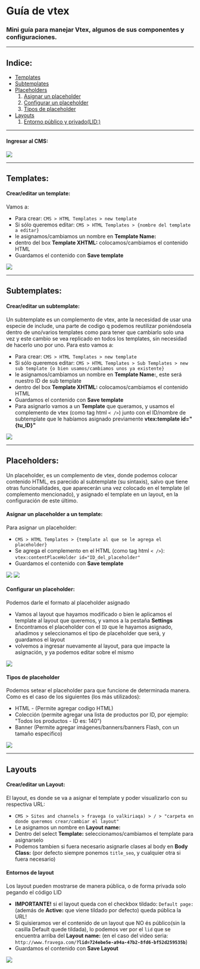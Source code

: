 # Guía de vtex
<h3>
  Mini guía para manejar Vtex, algunos de sus componentes y configuraciones.
</h3>

<hr>

<h2>Indice:</h2>
<ul>
  <li><a href="#templates">Templates</a></li>
  <li><a href="#subtemplates">Subtemplates</a></li>
  <li>
    <a href="#placeholders">Placeholders</a>
    <ol>
      <li><a href="#asignarplaceholder">Asignar un placeholder</a></li>
      <li><a href="#configurarplaceholder">Configurar un placeholder</a></li>
      <li><a href="#typesplaceholder">Tipos de placeholder</a></li>
    </ol>
  </li>
  <li>
    <a href="#layouts">Layouts</a>
    <ol>
      <li><a href="#entornos">Entorno público y privado(LID:)</a></li>
    </ol>
  </li>
</ul>

<hr />

<h4>Ingresar al CMS:</h4>
<img src="https://github.com/fravega/vtex-tutorial/blob/master/images/go-to-cms.gif" />

<hr>

<h2 id="templates">Templates:</h2>

<h4>Crear/editar un template:</h4>

<p>Vamos a: </p>
<ul>
  <li>Para crear: <code>CMS > HTML Templates > new template</b></code></li>
  <li>Si sólo queremos editar: <code>CMS > HTML Templates > {nombre del template a editar}</b></code></li>
  <li>le asignamos/cambiamos un nombre en <b>Template Name:</b></li>
  <li>dentro del box <b>Template XHTML:</b> colocamos/cambiamos el contenido HTML</li>
  <li>Guardamos el contenido con <b>Save template</b></li>
</ul>

<img src="https://github.com/fravega/vtex-tutorial/blob/master/images/create-new-template.gif" />

<hr>

<h2 id="subtemplates">Subtemplates:</h2>

<h4>Crear/editar un subtemplate:</h4>

<p>Un subtemplate es un complemento de vtex, ante la necesidad de usar una especie de include, una parte de codigo q podemos reutilizar poniéndosela dentro de uno/varios templates como para tener que cambiarlo solo una vez y este cambio se vea replicado
  en todos los templates, sin necesidad de hacerlo uno por uno. Para esto vamos a: </p>
<ul>
  <li>Para crear: <code>CMS > HTML Templates > new template</b></code></li>
  <li>Si sólo queremos editar: <code>CMS > HTML Templates > Sub Templates > new sub template {o bien usamos/cambiamos unos ya existente}</b></code></li>
  <li>le asignamos/cambiamos un nombre en <b>Template Name:</b>, este será nuestro ID de sub template</li>
  <li>dentro del box <b>Template XHTML:</b> colocamos/cambiamos el contenido HTML</li>
  <li>Guardamos el contenido con <b>Save template</b></li>

  <li>Para asignarlo vamos a un <b>Template</b> que queramos, y usamos el complemento de vtex (como tag html <code>< /></code>) junto con el ID/nombre de subtemplate que le habíamos asignado previamente <b>vtex:template id="{tu_ID}"</b>
</ul>

<img src="https://github.com/fravega/vtex-tutorial/blob/master/images/create-new-subtemplate.gif" />

<hr>

<h2 id="placeholders">Placeholders:</h2>

<p>Un placeholder, es un complemento de vtex, donde podemos colocar contenido HTML, es parecido al subtemplate (su sintaxis), salvo que tiene otras funcionalidades, que aparecerán una vez colocado en el template (el complemento mencionado), y asignado el
  template en un layout, en la configuración de este último.

  <h4 id="asignarplaceholder">Asignar un placeholder a un template:</h4>

  <p>Para asignar un placeholder: </p>
  <ul>
    <li><code>CMS > HTML Templates > {template al que se le agrega el placeholder}</b></code></li>
    <li>Se agrega el complemento en el HTML (como tag html <code>< /></code>): <code>vtex:contentPlaceHolder id="ID_del_placeholder"</code></li>
    <li>Guardamos el contenido con <b>Save template</b></li>
  </ul>

  <img src="https://github.com/fravega/vtex-tutorial/blob/master/images/create-new-subtemplate.gif" />
  <img src="https://github.com/fravega/vtex-tutorial/blob/master/images/add-placeholder.png" />

  <h4 id="configurarplaceholder">Configurar un placeholder:</h4>

  <p>Podemos darle el formato al placeholder asignado</p>
  <ul>
    <li>Vamos al layout que hayamos modificado o bien le aplicamos el template al layout que queremos, y vamos a la pestaña <b>Settings</b></li>
    <li>Encontramos el placeholder con el <code>ID</code> que le hayamos asignado, añadimos y seleccionamos el tipo de placeholder que será, y guardamos el layout</li>
    <li>volvemos a ingresar nuevamente al layout, para que impacte la asignación, y ya podemos editar sobre el mismo</li>
  </ul>

  <img src="https://github.com/fravega/vtex-tutorial/blob/master/images/create-new-subtemplate.gif" />

  <h4 id="typesplaceholder">Tipos de placeholder</h4>
  <p>
    Podemos setear el placeholder para que funcione de determinada manera. Como es el caso de los siguientes (los más utilizados):
  </p>
  <ul>
    <li>
      HTML - (Permite agregar codigo HTML)
    </li>
    <li>
      Colección (permite agregar una lista de productos por ID, por ejemplo: "Todos los productos - ID es: 140")
    </li>
    <li>
      Banner (Permite agregar imágenes/banners/banners Flash, con un tamaño especifico)
    </li>
  </ul>
</p>

<img src="https://github.com/fravega/vtex-tutorial/blob/master/images/types-placeholder.png" />

<hr>

<h2 id="layouts">Layouts</h2>

<h4>Crear/editar un Layout:</h4>

<p>El layout, es donde se va a asignar el template y poder visualizarlo con su respectiva URL:</p>
<ul>
  <li><code>CMS > Sites and channels > fravega (o valkiriaqa) > / > "carpeta en donde queremos crear/cambiar el layout" </b></code></li>
  <li>Le asignamos un nombre en <b>Layout name:</b></li>
  <li>Dentro del select <b>Template:</b> seleccionamos/cambiamos el template para asignarselo</li>
  <li>Podemos tambien si fuera necesario asignarle clases al body en <b>Body Class:</b> (por defecto siempre ponemos <code>title_seo</code>, y cualquier otra si fuera necesario)</li>
</ul>

<h4 id="entornos">
  Entornos de layout
</h4>

<p>Los layout pueden mostrarse de manera pública, o de forma privada solo pegando el código LID</p>

<ul>
  <li><b>IMPORTANTE!</b> si el layout queda con el checkbox tildado: <code>Default page:</code>(además de <b>Active:</b> que viene tildado por defecto) queda pública la URL! </li>
  <li>Si quisieramos ver el contenido de un layout que NO és público(sin la casilla Default quede tildada), lo podemos ver por el <code>lid</code> que se encuentra arriba del <b>Layout name:</b> (en el caso del video seria: <code>http://www.fravega.com/<b>?lid=724ebe5e-a94a-47b2-8fd6-bf52d259535b</b></code>)
    <li>Guardamos el contenido con <b>Save Layout</b></li>
</ul>

<img src="https://github.com/fravega/vtex-tutorial/blob/master/images/show-lid.png" />
